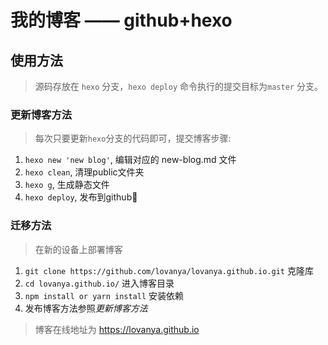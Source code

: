 # 我的博客 —— github+hexo
## 使用方法

> 源码存放在 `hexo` 分支，`hexo deploy` 命令执行的提交目标为`master` 分支。

### 更新博客方法

> 每次只要更新`hexo`分支的代码即可，提交博客步骤:

1. `hexo new 'new blog'`, 编辑对应的 new-blog.md 文件  
2. `hexo clean`, 清理public文件夹  
3. `hexo g`, 生成静态文件  
4. `hexo deploy`, 发布到github  

### 迁移方法

> 在新的设备上部署博客

1. `git clone https://github.com/lovanya/lovanya.github.io.git` 克隆库
2. `cd lovanya.github.io/` 进入博客目录
3. `npm install or yarn install` 安装依赖
4. 发布博客方法参照*更新博客方法*

> 博客在线地址为 https://lovanya.github.io